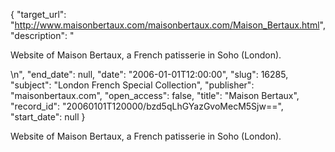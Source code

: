 {
  "target_url": "http://www.maisonbertaux.com/maisonbertaux.com/Maison_Bertaux.html", 
  "description": "<p>Website of Maison Bertaux, a French patisserie in Soho (London).</p>\n", 
  "end_date": null, 
  "date": "2006-01-01T12:00:00", 
  "slug": 16285, 
  "subject": "London French Special Collection", 
  "publisher": "maisonbertaux.com", 
  "open_access": false, 
  "title": "Maison Bertaux", 
  "record_id": "20060101T120000/bzd5qLhGYazGvoMecM5Sjw==", 
  "start_date": null
}

<p>Website of Maison Bertaux, a French patisserie in Soho (London).</p>
